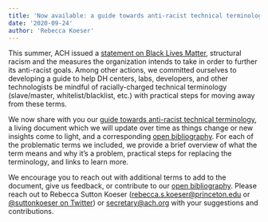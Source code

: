 ```yaml
---
title: 'Now available: a guide towards anti-racist technical terminology'
date: '2020-09-24'
author: 'Rebecca Koeser'
---
```

This summer, ACH issued a [statement on Black Lives Matter](https://ach.org/news/2020/06/ach-statement-on-black-lives-matter-structural-racism-and-our-organization/), structural racism and the measures the organization intends to take in order to further its anti-racist goals. Among other actions, we committed ourselves to developing a guide to help DH centers, labs, developers, and other technologists be mindful of racially-charged technical terminology (slave/master, whitelist/blacklist, etc.) with practical steps for moving away from these terms.

We now share with you our [guide towards anti-racist technical terminology](https://ach.org/news/2020/09/toward-anti-racist-technical-terminology/), a living document which we will update over time as things change or new insights come to light, and a corresponding [open bibliography](https://www.zotero.org/groups/2554430/ach_inclusive_technology). For each of the problematic terms we included, we provide a brief overview of what the term means and why it’s a problem, practical steps for replacing the terminology, and links to learn more.

We encourage you to reach out with additional terms to add to the document, give us feedback, or contribute to our [open bibliography](https://www.zotero.org/groups/2554430/ach_inclusive_technology). Please reach out to Rebecca Sutton Koeser (<rebecca.s.koeser@princeton.edu> or [@suttonkoeser on Twitter](https://twitter.com/suttonkoeser)) or <secretary@ach.org> with your suggestions and contributions.